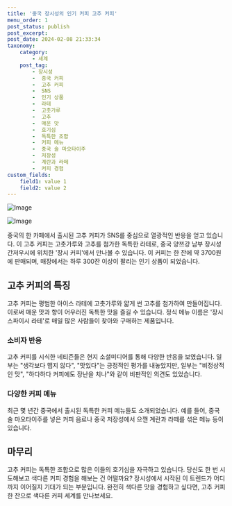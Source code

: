 ```yaml
---
title: '중국 장시성의 인기 커피 고추 커피'
menu_order: 1
post_status: publish
post_excerpt: 
post_date: 2024-02-08 21:33:34
taxonomy:
    category:
        - 세계
    post_tag:
        - 장시성
        -  중국 커피
        -  고추 커피
        -  SNS
        -  인기 상품
        -  라테
        -  고춧가루
        -  고추
        -  매운 맛
        -  호기심
        -  독특한 조합
        -  커피 메뉴
        -  중국 술 마오타이주
        -  저장성
        -  계란과 라떼
        -  커피 경험
custom_fields:
    field1: value 1
    field2: value 2
---
```


![Image](https://imgnews.pstatic.net/image/081/2024/02/08/0003429478_001_20240208164401189.jpg?type=w647)

![Image](https://imgnews.pstatic.net/image/081/2024/02/08/0003429478_002_20240208164401229.jpg?type=w647)

중국의 한 카페에서 출시된 고추 커피가 SNS를 중심으로 열광적인 반응을 얻고 있습니다. 이 고추 커피는 고춧가루와 고추를 첨가한 독특한 라테로, 중국 양쯔강 남부 장시성 간저우시에 위치한 '장시 커피'에서 만나볼 수 있습니다. 이 커피는 한 잔에 약 3700원에 판매되며, 매장에서는 하루 300잔 이상이 팔리는 인기 상품이 되었습니다.
## 고추 커피의 특징
고추 커피는 평범한 아이스 라테에 고춧가루와 얇게 썬 고추를 첨가하여 만들어집니다. 이로써 매운 맛과 향이 어우러진 독특한 맛을 즐길 수 있습니다. 정식 메뉴 이름은 '장시 스파이시 라테'로 매일 많은 사람들이 찾아와 구매하는 제품입니다.
### 소비자 반응
고추 커피를 시식한 네티즌들은 현지 소셜미디어를 통해 다양한 반응을 보였습니다. 일부는 "생각보다 맵지 않다", "맛있다"는 긍정적인 평가를 내놓았지만, 일부는 "비정상적인 맛", "하다하다 커피에도 장난을 치나"와 같이 비판적인 의견도 있었습니다.
### 다양한 커피 메뉴
최근 몇 년간 중국에서 출시된 독특한 커피 메뉴들도 소개되었습니다. 예를 들어, 중국 술 마오타이주를 넣은 커피 음료나 중국 저장성에서 으깬 계란과 라떼를 섞은 메뉴 등이 있습니다.
## 마무리
고추 커피는 독특한 조합으로 많은 이들의 호기심을 자극하고 있습니다. 당신도 한 번 시도해보고 색다른 커피 경험을 해보는 건 어떨까요? 장시성에서 시작된 이 트렌드가 어디까지 이어질지 기대가 되는 부분입니다. 완전히 색다른 맛을 경험하고 싶다면, 고추 커피 한 잔으로 색다른 커피 세계를 만나보세요.
